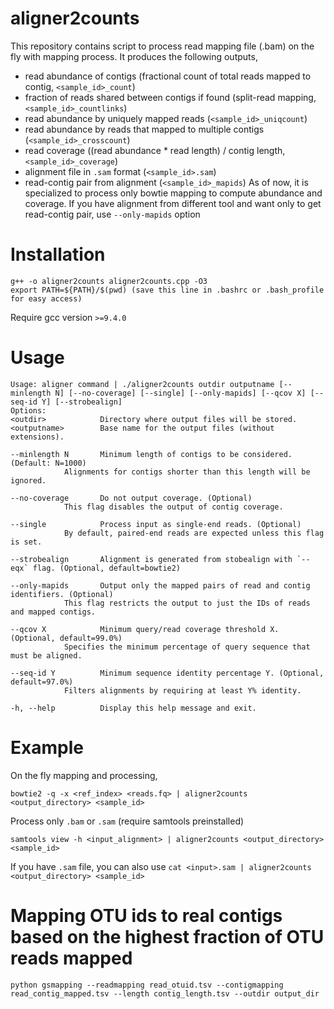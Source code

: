 # aligner2counts
This repository contains script to process read mapping file (.bam) on the fly with mapping process. It produces the following outputs,
 - read abundance of contigs (fractional count of total reads mapped to contig, `<sample_id>_count`)
 - fraction of reads shared between contigs if found (split-read mapping, `<sample_id>_countlinks`)
 - read abundance by uniquely mapped reads (`<sample_id>_uniqcount`)
 - read abundance by reads that mapped to multiple contigs (`<sample_id>_crosscount`)
 - read coverage ((read abundance * read length) / contig length, `<sample_id>_coverage`)
 - alignment file in `.sam` format (`<sample_id>.sam`)
 - read-contig pair from alignment (`<sample_id>_mapids`)
As of now, it is specialized to process only bowtie mapping to compute abundance and coverage. If you have alignment from different tool and want only to get read-contig pair, use `--only-mapids` option

# Installation
	g++ -o aligner2counts aligner2counts.cpp -O3
	export PATH=${PATH}/$(pwd) (save this line in .bashrc or .bash_profile for easy access)
Require gcc version `>=9.4.0`


# Usage
	Usage: aligner command | ./aligner2counts outdir outputname [--minlength N] [--no-coverage] [--single] [--only-mapids] [--qcov X] [--seq-id Y] [--strobealign]
	Options:
	<outdir>            Directory where output files will be stored.
	<outputname>        Base name for the output files (without extensions).

	--minlength N       Minimum length of contigs to be considered. (Default: N=1000)
			    Alignments for contigs shorter than this length will be ignored.

	--no-coverage       Do not output coverage. (Optional)
			    This flag disables the output of contig coverage.

	--single            Process input as single-end reads. (Optional)
			    By default, paired-end reads are expected unless this flag is set.

	--strobealign       Alignment is generated from stobealign with `--eqx` flag. (Optional, default=bowtie2)

	--only-mapids       Output only the mapped pairs of read and contig identifiers. (Optional)
			    This flag restricts the output to just the IDs of reads and mapped contigs.

	--qcov X            Minimum query/read coverage threshold X. (Optional, default=99.0%)
			    Specifies the minimum percentage of query sequence that must be aligned.

	--seq-id Y          Minimum sequence identity percentage Y. (Optional, default=97.0%)
			    Filters alignments by requiring at least Y% identity.

	-h, --help          Display this help message and exit.

# Example
On the fly mapping and processing,

 	bowtie2 -q -x <ref_index> <reads.fq> | aligner2counts <output_directory> <sample_id>

Process only `.bam` or `.sam` (require samtools preinstalled)

 	samtools view -h <input_alignment> | aligner2counts <output_directory> <sample_id>

If you have `.sam` file, you can also use `cat <input>.sam | aligner2counts <output_directory> <sample_id>`



# Mapping OTU ids to real contigs based on the highest fraction of OTU reads mapped
`python gsmapping --readmapping read_otuid.tsv --contigmapping read_contig_mapped.tsv --length contig_length.tsv --outdir output_dir`